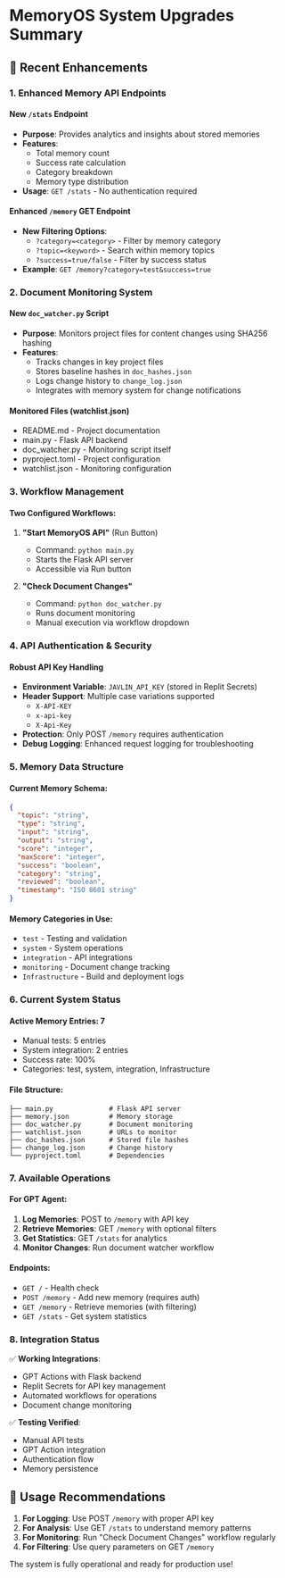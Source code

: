 
# MemoryOS System Upgrades Summary

## 🚀 Recent Enhancements

### 1. Enhanced Memory API Endpoints

#### New `/stats` Endpoint
- **Purpose**: Provides analytics and insights about stored memories
- **Features**:
  - Total memory count
  - Success rate calculation
  - Category breakdown
  - Memory type distribution
- **Usage**: `GET /stats` - No authentication required

#### Enhanced `/memory` GET Endpoint
- **New Filtering Options**:
  - `?category=<category>` - Filter by memory category
  - `?topic=<keyword>` - Search within memory topics
  - `?success=true/false` - Filter by success status
- **Example**: `GET /memory?category=test&success=true`

### 2. Document Monitoring System

#### New `doc_watcher.py` Script
- **Purpose**: Monitors project files for content changes using SHA256 hashing
- **Features**:
  - Tracks changes in key project files
  - Stores baseline hashes in `doc_hashes.json`
  - Logs change history to `change_log.json`
  - Integrates with memory system for change notifications

#### Monitored Files (watchlist.json)
- README.md - Project documentation
- main.py - Flask API backend
- doc_watcher.py - Monitoring script itself
- pyproject.toml - Project configuration
- watchlist.json - Monitoring configuration

### 3. Workflow Management

#### Two Configured Workflows:
1. **"Start MemoryOS API"** (Run Button)
   - Command: `python main.py`
   - Starts the Flask API server
   - Accessible via Run button

2. **"Check Document Changes"** 
   - Command: `python doc_watcher.py`
   - Runs document monitoring
   - Manual execution via workflow dropdown

### 4. API Authentication & Security

#### Robust API Key Handling
- **Environment Variable**: `JAVLIN_API_KEY` (stored in Replit Secrets)
- **Header Support**: Multiple case variations supported
  - `X-API-KEY`
  - `x-api-key` 
  - `X-Api-Key`
- **Protection**: Only POST `/memory` requires authentication
- **Debug Logging**: Enhanced request logging for troubleshooting

### 5. Memory Data Structure

#### Current Memory Schema:
```json
{
  "topic": "string",
  "type": "string", 
  "input": "string",
  "output": "string",
  "score": "integer",
  "maxScore": "integer", 
  "success": "boolean",
  "category": "string",
  "reviewed": "boolean",
  "timestamp": "ISO 8601 string"
}
```

#### Memory Categories in Use:
- `test` - Testing and validation
- `system` - System operations
- `integration` - API integrations
- `monitoring` - Document change tracking
- `Infrastructure` - Build and deployment logs

### 6. Current System Status

#### Active Memory Entries: 7
- Manual tests: 5 entries
- System integration: 2 entries
- Success rate: 100%
- Categories: test, system, integration, Infrastructure

#### File Structure:
```
├── main.py              # Flask API server
├── memory.json          # Memory storage
├── doc_watcher.py       # Document monitoring
├── watchlist.json       # URLs to monitor
├── doc_hashes.json      # Stored file hashes
├── change_log.json      # Change history
└── pyproject.toml       # Dependencies
```

### 7. Available Operations

#### For GPT Agent:
1. **Log Memories**: POST to `/memory` with API key
2. **Retrieve Memories**: GET `/memory` with optional filters
3. **Get Statistics**: GET `/stats` for analytics
4. **Monitor Changes**: Run document watcher workflow

#### Endpoints:
- `GET /` - Health check
- `POST /memory` - Add new memory (requires auth)
- `GET /memory` - Retrieve memories (with filtering)
- `GET /stats` - Get system statistics

### 8. Integration Status

✅ **Working Integrations**:
- GPT Actions with Flask backend
- Replit Secrets for API key management
- Automated workflows for operations
- Document change monitoring

✅ **Testing Verified**:
- Manual API tests
- GPT Action integration
- Authentication flow
- Memory persistence

## 🎯 Usage Recommendations

1. **For Logging**: Use POST `/memory` with proper API key
2. **For Analysis**: Use GET `/stats` to understand memory patterns
3. **For Monitoring**: Run "Check Document Changes" workflow regularly
4. **For Filtering**: Use query parameters on GET `/memory`

The system is fully operational and ready for production use!
